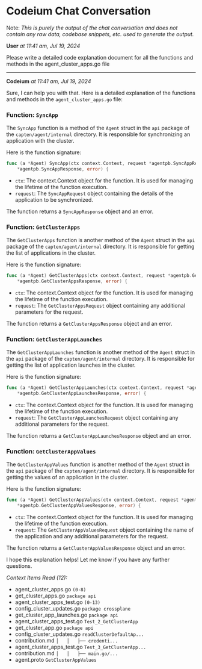 # Codeium Chat Conversation

Note: _This is purely the output of the chat conversation and does not contain any raw data, codebase snippets, etc. used to generate the output._

**User** _at 11:41 am, Jul 19, 2024_

Please write a detailed code explanation document for all the functions and methods in the agent_cluster_apps.go file

---

**Codeium** _at 11:41 am, Jul 19, 2024_

Sure, I can help you with that. Here is a detailed explanation of the functions and methods in the `agent_cluster_apps.go` file:

### Function: `SyncApp`

The `SyncApp` function is a method of the `Agent` struct in the `api` package of the `capten/agent/internal` directory. It is responsible for synchronizing an application with the cluster.

Here is the function signature:

```go
func (a *Agent) SyncApp(ctx context.Context, request *agentpb.SyncAppRequest) (
	*agentpb.SyncAppResponse, error) {
```

- `ctx`: The context.Context object for the function. It is used for managing the lifetime of the function execution.
- `request`: The `SyncAppRequest` object containing the details of the application to be synchronized.

The function returns a `SyncAppResponse` object and an error.

### Function: `GetClusterApps`

The `GetClusterApps` function is another method of the `Agent` struct in the `api` package of the `capten/agent/internal` directory. It is responsible for getting the list of applications in the cluster.

Here is the function signature:

```go
func (a *Agent) GetClusterApps(ctx context.Context, request *agentpb.GetClusterAppsRequest) (
	*agentpb.GetClusterAppsResponse, error) {
```

- `ctx`: The context.Context object for the function. It is used for managing the lifetime of the function execution.
- `request`: The `GetClusterAppsRequest` object containing any additional parameters for the request.

The function returns a `GetClusterAppsResponse` object and an error.

### Function: `GetClusterAppLaunches`

The `GetClusterAppLaunches` function is another method of the `Agent` struct in the `api` package of the `capten/agent/internal` directory. It is responsible for getting the list of application launches in the cluster.

Here is the function signature:

```go
func (a *Agent) GetClusterAppLaunches(ctx context.Context, request *agentpb.GetClusterAppLaunchesRequest) (
	*agentpb.GetClusterAppLaunchesResponse, error) {
```

- `ctx`: The context.Context object for the function. It is used for managing the lifetime of the function execution.
- `request`: The `GetClusterAppLaunchesRequest` object containing any additional parameters for the request.

The function returns a `GetClusterAppLaunchesResponse` object and an error.

### Function: `GetClusterAppValues`

The `GetClusterAppValues` function is another method of the `Agent` struct in the `api` package of the `capten/agent/internal` directory. It is responsible for getting the values of an application in the cluster.

Here is the function signature:

```go
func (a *Agent) GetClusterAppValues(ctx context.Context, request *agentpb.GetClusterAppValuesRequest) (
	*agentpb.GetClusterAppValuesResponse, error) {
```

- `ctx`: The context.Context object for the function. It is used for managing the lifetime of the function execution.
- `request`: The `GetClusterAppValuesRequest` object containing the name of the application and any additional parameters for the request.

The function returns a `GetClusterAppValuesResponse` object and an error.

I hope this explanation helps! Let me know if you have any further questions.

_Context Items Read (12):_

- agent_cluster_apps.go `(0-8)`
- get_cluster_apps.go `package api`
- agent_cluster_apps_test.go `(0-13)`
- config_cluster_updates.go `package crossplane`
- get_cluster_app_launches.go `package api`
- agent_cluster_apps_test.go `Test_2_GetClusterApp`
- get_cluster_app.go `package api`
- config_cluster_updates.go `readClusterDefaultAp...`
- contribution.md `│   │   ├── credenti...`
- agent_cluster_apps_test.go `Test_3_GetClusterApp...`
- contribution.md `│   │   ├── main.go/...`
- agent.proto `GetClusterAppValues`
